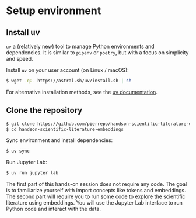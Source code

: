 # Setup environment


## Install uv

`uv` a (relatively new) tool to manage Python environments and dependencies. It is similar to `pipenv` or `poetry`, but with a focus on simplicity and speed.

Install `uv` on your user account (on Linux / macOS):

```bash
$ wget -qO- https://astral.sh/uv/install.sh | sh
```

For alternative installation methods, see the [uv documentation](https://docs.astral.sh/uv/getting-started/installation/#installation-methods).


## Clone the repository

```bash
$ git clone https://github.com/pierrepo/handson-scientific-literature-embeddings
$ cd handson-scientific-literature-embeddings
```

Sync environment and install dependencies:

```bash
$ uv sync
```

Run Jupyter Lab:

```bash
$ uv run jupyter lab
```

The first part of this hands-on session does not require any code. The goal is to familiarize yourself with import concepts like tokens and embeddings.
The second part will require you to run some code to explore the scientific literature using embeddings. You will use the Jupyter Lab interface to run Python code and interact with the data.

